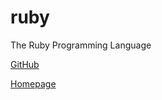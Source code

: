 # ruby

The Ruby Programming Language

[GitHub](https://github.com/ruby/ruby)

[Homepage](https://www.ruby-lang.org/)
